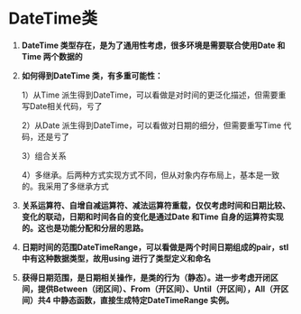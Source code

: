 # DateTime类

1. **DateTime 类型存在，是为了通用性考虑，很多环境是需要联合使用Date 和Time 两个数据的**

2. **如何得到DateTime 类，有多重可能性：**

   1）从Time 派生得到DateTime，可以看做是对时间的更泛化描述，但需要重写Date相关代码，亏了

   2）从Date 派生得到DateTime，可以看做对日期的细分，但需要重写Time 代码，还是亏了

   3）组合关系

   4）多继承。后两种方式实现方式不同，但从对象内存布局上，基本是一致的。我采用了多继承方式

3. **关系运算符、自增自减运算符、减法运算符重载，仅仅考虑时间和日期比较、变化的联动，日期和时间各自的变化是通过Date 和Time 自身的运算符实现的。这也是功能分配和分层的思路。**
4. **日期时间的范围DateTimeRange，可以看做是两个时间日期组成的pair，stl 中有这种数据类型，故用using 进行了类型定义和命名**
5. **获得日期范围，是日期相关操作，是类的行为（静态）。进一步考虑开闭区间，提供Between（闭区间）、From（开区间）、Until（开区间），All（开区间）共4 中静态函数，直接生成特定DateTimeRange 实例。**

